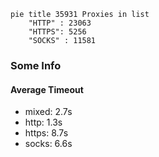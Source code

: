 
```mermaid
pie title 35931 Proxies in list
    "HTTP" : 23063
    "HTTPS": 5256
    "SOCKS" : 11581
```

### Some Info
#### Average Timeout

- mixed: 2.7s
- http: 1.3s
- https: 8.7s
- socks: 6.6s
